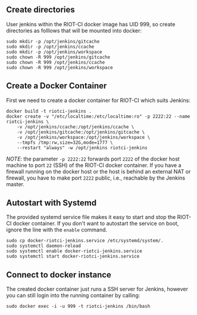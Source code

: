 ## Create directories  

User jenkins within the RIOT-CI docker image has UID 999, so create directories
as folllows that will be mounted into docker:

```
sudo mkdir -p /opt/jenkins/gitcache
sudo mkdir -p /opt/jenkins/ccache
sudo mkdir -p /opt/jenkins/workspace
sudo chown -R 999 /opt/jenkins/gitcache
sudo chown -R 999 /opt/jenkins/ccache
sudo chown -R 999 /opt/jenkins/workspace
```

## Create a Docker Container

First we need to create a docker container for RIOT-CI which suits Jenkins:
```
docker build -t riotci-jenkins .
docker create -v "/etc/localtime:/etc/localtime:ro" -p 2222:22 --name riotci-jenkins \
    -v /opt/jenkins/ccache:/opt/jenkins/ccache \
    -v /opt/jenkins/gitcache:/opt/jenkins/gitcache \
    -v /opt/jenkins/workspace:/opt/jenkins/workspace \
    --tmpfs /tmp:rw,size=32G,mode=1777 \
    --restart "always" -w /opt/jenkins riotci-jenkins
```

_NOTE_: the parameter `-p 2222:22` forwards port `2222` of the docker host
machine to port `22` (SSH) of the RIOT-CI docker container.
If you have a firewall running on the docker host or the host is behind an
external NAT or firewall, you have to make port `2222` public, i.e., reachable
by the Jenkins master.

## Autostart with Systemd

The provided systemd service file makes it easy to start and stop the RIOT-CI
docker container. If you don't want to autostart the service on boot, ignore the
line with the `enable` command.

```
sudo cp docker-riotci-jenkins.service /etc/systemd/system/.
sudo systemctl daemon-reload
sudo systemctl enable docker-riotci-jenkins.service
sudo systemctl start docker-riotci-jenkins.service
```

## Connect to docker instance

The created docker container just runs a SSH server for Jenkins, however you
can still login into the running container by calling:

```
sudo docker exec -i -u 999 -t riotci-jenkins /bin/bash
```

